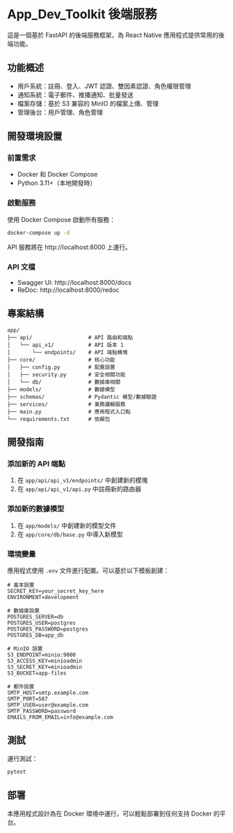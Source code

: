 # App_Dev_Toolkit 後端服務

這是一個基於 FastAPI 的後端服務框架，為 React Native 應用程式提供常用的後端功能。

## 功能概述

- 用戶系統：註冊、登入、JWT 認證、雙因素認證、角色權限管理
- 通知系統：電子郵件、推播通知、批量發送
- 檔案存儲：基於 S3 兼容的 MinIO 的檔案上傳、管理
- 管理後台：用戶管理、角色管理

## 開發環境設置

### 前置需求

- Docker 和 Docker Compose
- Python 3.11+（本地開發時）

### 啟動服務

使用 Docker Compose 啟動所有服務：

```bash
docker-compose up -d
```

API 服務將在 http://localhost:8000 上運行。

### API 文檔

- Swagger UI: http://localhost:8000/docs
- ReDoc: http://localhost:8000/redoc

## 專案結構

```
app/
├── api/                  # API 路由和端點
│   └── api_v1/           # API 版本 1
│       └── endpoints/    # API 端點模塊
├── core/                 # 核心功能
│   ├── config.py         # 配置設置
│   ├── security.py       # 安全相關功能
│   └── db/               # 數據庫相關
├── models/               # 數據模型
├── schemas/              # Pydantic 模型/數據驗證
├── services/             # 業務邏輯服務
├── main.py               # 應用程式入口點
└── requirements.txt      # 依賴包
```

## 開發指南

### 添加新的 API 端點

1. 在 `app/api/api_v1/endpoints/` 中創建新的模塊
2. 在 `app/api/api_v1/api.py` 中註冊新的路由器

### 添加新的數據模型

1. 在 `app/models/` 中創建新的模型文件
2. 在 `app/core/db/base.py` 中導入新模型

### 環境變量

應用程式使用 `.env` 文件進行配置。可以基於以下模板創建：

```
# 基本設置
SECRET_KEY=your_secret_key_here
ENVIRONMENT=development

# 數據庫設置
POSTGRES_SERVER=db
POSTGRES_USER=postgres
POSTGRES_PASSWORD=postgres
POSTGRES_DB=app_db

# MinIO 設置
S3_ENDPOINT=minio:9000
S3_ACCESS_KEY=minioadmin
S3_SECRET_KEY=minioadmin
S3_BUCKET=app-files

# 郵件設置
SMTP_HOST=smtp.example.com
SMTP_PORT=587
SMTP_USER=user@example.com
SMTP_PASSWORD=password
EMAILS_FROM_EMAIL=info@example.com
```

## 測試

運行測試：

```bash
pytest
```

## 部署

本應用程式設計為在 Docker 環境中運行，可以輕鬆部署到任何支持 Docker 的平台。 